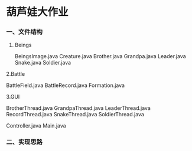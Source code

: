 # 葫芦娃大作业
### 一、文件结构
1. Beings
   
   BeingsImage.java
   Creature.java
   Brother.java
   Grandpa.java
   Leader.java
   Snake.java
   Soldier.java
   
2.Battle
   
   BattleField.java
   BattleRecord.java
   Formation.java
   
3.GUI
   
   BrotherThread.java
   GrandpaThread.java
   LeaderThread.java
   RecordThread.java
   SnakeThread.java
   SoldierThread.java
   
Controller.java
Main.java

### 二、实现思路
